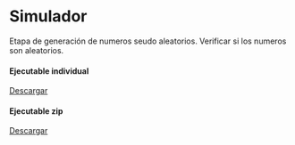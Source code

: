 # Simulador
Etapa de generación de numeros seudo aleatorios.
Verificar si los numeros son aleatorios.
<br>
<h4>Ejecutable individual</h4>
<a href="https://github.com/Daniel-dzp/Simulador/raw/master/Ejecutable/Simulador.jar">Descargar</a>
<h4>Ejecutable zip</h4>
<a href="https://github.com/Daniel-dzp/Simulador/raw/master/Ejecutable/Ejecutable.zip">Descargar</a>
